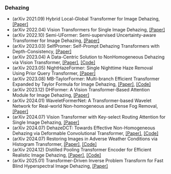 ### Dehazing
- (arXiv 2021.09) Hybrid Local-Global Transformer for Image Dehazing, [[Paper]](https://arxiv.org/pdf/2109.07100.pdf)
- (arXiv 2022.04) Vision Transformers for Single Image Dehazing, [[Paper]](https://arxiv.org/pdf/2204.03883.pdf)
- (arXiv 2022.10) Semi-UFormer: Semi-supervised Uncertainty-aware Transformer for Image Dehazing, [[Paper]](https://arxiv.org/pdf/2210.16057.pdf)
- (arXiv 2023.03) SelfPromer: Self-Prompt Dehazing Transformers with Depth-Consistency, [[Paper]](https://arxiv.org/pdf/2210.16057.pdf)
- (arXiv 2023.04) A Data-Centric Solution to NonHomogeneous Dehazing via Vision Transformer, [[Paper]](https://arxiv.org/pdf/2304.07874.pdf), [[Code]](https://github.com/yangyiliu21/ntire2023_ITBdehaze)
- (arXiv 2023.05) NightHazeFormer: Single Nighttime Haze Removal Using Prior Query Transformer, [[Paper]](https://arxiv.org/pdf/2305.09533.pdf)
- (arXiv 2023.08) MB-TaylorFormer: Multi-branch Efficient Transformer Expanded by Taylor Formula for Image Dehazing, [[Paper]](https://arxiv.org/pdf/2308.14036.pdf), [[Code]](https://github.com/FVL2020/ICCV-2023-MB-TaylorFormer)
- (arXiv 2023.12) DHFormer: A Vision Transformer-Based Attention Module for Image Dehazing, [[Paper]](https://arxiv.org/pdf/2312.09955.pdf)
- (arXiv 2024.01) WaveletFormerNet: A Transformer-based Wavelet Network for Real-world Non-homogeneous and Dense Fog Removal, [[Paper]](https://arxiv.org/pdf/2401.04550.pdf)
- (arXiv 2024.07) Vision Transformer with Key-select Routing Attention for Single Image Dehazing, [[Paper]](https://arxiv.org/pdf/2406.19703.pdf)
- (arXiv 2024.07) DehazeDCT: Towards Effective Non-Homogeneous Dehazing via Deformable Convolutional Transformer, [[Paper]](https://arxiv.org/pdf/2407.05169.pdf), [[Code]](https://github.com/movingforward100/Dehazing_R)
- (arXiv 2024.07) Restoring Images in Adverse Weather Conditions via Histogram Transformer, [[Paper]](https://arxiv.org/pdf/2407.10172.pdf), [[Code]](https://github.com/sunshangquan/Histoformer)
- (arXiv 2024.12) Distilled Pooling Transformer Encoder for Efficient Realistic Image Dehazing, [[Paper]](https://arxiv.org/pdf/2412.14220.pdf), [[Code]](https://github.com/tranleanh/dpte-net)
- (arXiv 2025.01) Transformer-Driven Inverse Problem Transform for Fast Blind Hyperspectral Image Dehazing, [[Paper]](https://arxiv.org/pdf/2501.01924.pdf)
